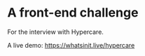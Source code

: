 # A front-end challenge

For the interview with Hypercare.

A live demo: https://whatsinit.live/hypercare

